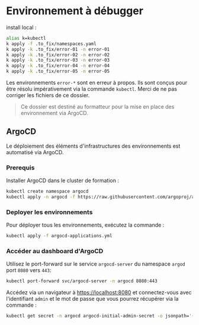 # Environnement à débugger

install local :

```sh
alias k=kubectl
k apply -f .to_fix/namespaces.yaml
k apply -k .to_fix/error-01 -n error-01
k apply -k .to_fix/error-02 -n error-02
k apply -k .to_fix/error-03 -n error-03
k apply -k .to_fix/error-04 -n error-04
k apply -k .to_fix/error-05 -n error-05
```

Les environnements `error-*` sont en erreur à propos. Ils sont conçus pour être résolu impérativement via la commande `kubectl`. Merci de ne pas corriger les fichiers de ce dossier.

> Ce dossier est destiné au formatteur pour la mise en place des environnement via ArgoCD.

## ArgoCD

Le déploiement des éléments d'infrastructures des environnements est automatisé via ArgoCD.

### Prerequis

Installer ArgoCD dans le cluster de formation :

```sh
kubectl create namespace argocd
kubectl apply -n argocd -f https://raw.githubusercontent.com/argoproj/argo-cd/stable/manifests/install.yaml
```

### Deployer les environnements

Pour déployer tous les environnements, exécutez la commande :

```sh
kubectl apply -f argocd-applications.yml
```

### Accéder au dashboard d'ArgoCD

Utilisez le port-forward sur le service `argocd-server` du namespace `argod` port `8080` vers `443`:

```sh
kubectl port-forward svc/argocd-server -n argocd 8080:443
```

Accédez via un navigateur à [https://localhost:8080](https://localhost:8080) et connectez-vous avec l'identifiant `admin` et le mot de passe que vous pourrez récupérer via la commande :

```sh
kubectl get secret -n argocd argocd-initial-admin-secret -o jsonpath='{.data.password}' | base64 -d
```
